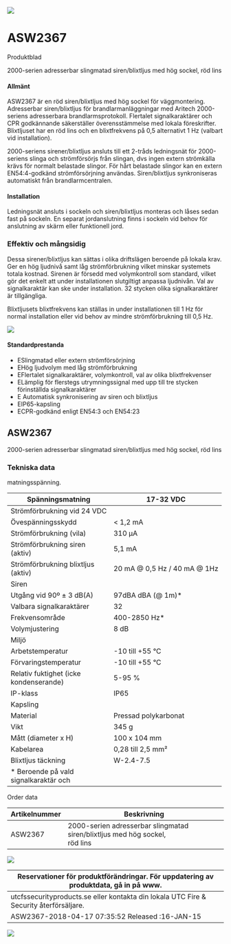 ![](_page_0_Picture_0.jpeg)

# ASW2367

Produktblad

2000-serien adresserbar slingmatad siren/blixtljus med hög sockel, röd lins

#### Allmänt

ASW2367 är en röd siren/blixtljus med hög sockel för väggmontering. Adresserbar siren/blixtljus för brandlarmanläggningar med Aritech 2000-seriens adresserbara brandlarmsprotokoll. Flertalet signalkaraktärer och CPR godkännande säkerställer överensstämmelse med lokala föreskrifter. Blixtljuset har en röd lins och en blixtfrekvens på 0,5 alternativt 1 Hz (valbart vid installation).

2000-seriens sirener/blixtljus ansluts till ett 2-tråds ledningsnät för 2000-seriens slinga och strömförsörjs från slingan, dvs ingen extern strömkälla krävs för normalt belastade slingor. För hårt belastade slingor kan en extern EN54:4-godkänd strömförsörjning användas. Siren/blixtljus synkroniseras automatiskt från brandlarmcentralen.

#### Installation

Ledningsnät ansluts i sockeln och siren/blixtljus monteras och låses sedan fast på sockeln. En separat jordanslutning finns i sockeln vid behov för anslutning av skärm eller funktionell jord.

### Effektiv och mångsidig

Dessa sirener/blixtljus kan sättas i olika driftslägen beroende på lokala krav. Ger en hög ljudnivå samt låg strömförbrukning vilket minskar systemets totala kostnad. Sirenen är försedd med volymkontroll som standard, vilket gör det enkelt att under installationen slutgiltigt anpassa ljudnivån. Val av signalkaraktär kan ske under installation. 32 stycken olika signalkaraktärer är tillgängliga.

Blixtljusets blixtfrekvens kan ställas in under installationen till 1 Hz för normal installation eller vid behov av mindre strömförbrukning till 0,5 Hz.

![](_page_0_Picture_11.jpeg)

#### Standardprestanda

- ESlingmatad eller extern strömförsörjning
- EHög ljudvolym med låg strömförbrukning
- EFlertalet signalkaraktärer, volymkontroll, val av olika blixtfrekvenser
- ELämplig för flerstegs utrymningssignal med upp till tre stycken förinställda signalkaraktärer
- E Automatisk synkronisering av siren och blixtljus
- EIP65-kapsling
- ECPR-godkänd enligt EN54:3 och EN54:23

## ASW2367

2000-serien adresserbar slingmatad siren/blixtljus med hög sockel, röd lins

### Tekniska data

matningsspänning.

| Spänningsmatning                          | 17-32 VDC                    |
|-------------------------------------------|------------------------------|
| Strömförbrukning vid 24 VDC               |                              |
| Övespänningsskydd                         | < 1,2 mA                     |
| Strömförbrukning (vila)                   | 310 µA                       |
| Strömförbrukning siren<br>(aktiv)         | 5,1 mA                       |
| Strömförbrukning blixtljus<br>(aktiv)     | 20 mA @ 0,5 Hz / 40 mA @ 1Hz |
| Siren                                     |                              |
| Utgång vid 90º ± 3 dB(A)                  | 97dBA dBA (@ 1m)*            |
| Valbara signalkaraktärer                  | 32                           |
| Frekvensområde                            | 400-2850 Hz*                 |
| Volymjustering                            | 8 dB                         |
| Miljö                                     |                              |
| Arbetstemperatur                          | -10 till +55 °C              |
| Förvaringstemperatur                      | -10 till +55 °C              |
| Relativ fuktighet (icke<br>kondenserande) | 5-95 %                       |
| IP-klass                                  | IP65                         |
| Kapsling                                  |                              |
| Material                                  | Pressad polykarbonat         |
| Vikt                                      | 345 g                        |
| Mått (diameter x H)                       | 100 x 104 mm                 |
| Kabelarea                                 | 0,28 till 2,5 mm²            |
| Blixtljus täckning                        | W-2.4-7.5                    |
| * Beroende på vald<br>signalkaraktär och  |                              |

Order data

| Artikelnummer | Beskrivning                                                                    |
|---------------|--------------------------------------------------------------------------------|
| ASW2367       | 2000-serien adresserbar slingmatad siren/blixtljus med hög sockel,<br>röd lins |

![](_page_1_Figure_7.jpeg)

| Reservationer för produktförändringar. För uppdatering av produktdata, gå in på www.   |
|----------------------------------------------------------------------------------------|
| utcfssecurityproducts.se eller kontakta din lokala UTC Fire & Security återförsäljare. |
| ASW2367-2018-04-17 07:35:52 Released :16-JAN-15                                        |

![](_page_1_Picture_9.jpeg)